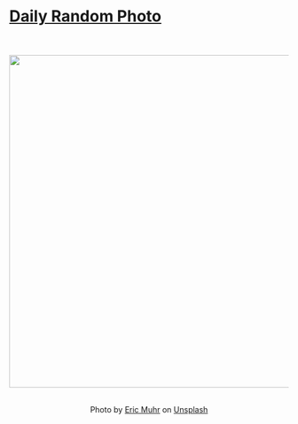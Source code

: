 # [Daily Random Photo](https://www.dailyrandomphoto.com/)

<div align="center">
  <br>
  <br>
  <a href="https://www.dailyrandomphoto.com/p/2020/2020-08-24/"><img src="https://images.unsplash.com/photo-1597156639340-5211c1bdcd15?ixlib=rb-1.2.1&q=80&fm=jpg&crop=entropy&cs=tinysrgb&w=1080&fit=max&ixid=eyJhcHBfaWQiOjc3NTA4fQ" width="600px"></a>
  <br>
  <br>
  <p class="has-text-grey">Photo by <a href="https://unsplash.com/@ericmuhr?utm_source=Daily%20Random%20Photo&amp;utm_medium=referral" target="_blank" rel="noopener noreferrer">Eric Muhr</a> on <a href="https://unsplash.com/photos/Duj61Qi9WQQ?utm_source=Daily%20Random%20Photo&amp;utm_medium=referral" target="_blank" rel="noopener noreferrer">Unsplash</a></p>
</div>
